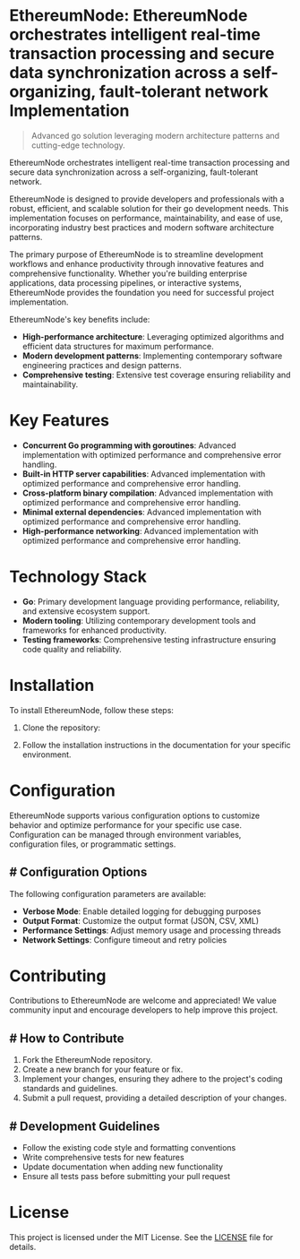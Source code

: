 <!-- fallback_EthereumNode_20251008115520_91545 -->

# EthereumNode: EthereumNode orchestrates intelligent real-time transaction processing and secure data synchronization across a self-organizing, fault-tolerant network Implementation
> Advanced go solution leveraging modern architecture patterns and cutting-edge technology.

EthereumNode orchestrates intelligent real-time transaction processing and secure data synchronization across a self-organizing, fault-tolerant network.

EthereumNode is designed to provide developers and professionals with a robust, efficient, and scalable solution for their go development needs. This implementation focuses on performance, maintainability, and ease of use, incorporating industry best practices and modern software architecture patterns.

The primary purpose of EthereumNode is to streamline development workflows and enhance productivity through innovative features and comprehensive functionality. Whether you're building enterprise applications, data processing pipelines, or interactive systems, EthereumNode provides the foundation you need for successful project implementation.

EthereumNode's key benefits include:

* **High-performance architecture**: Leveraging optimized algorithms and efficient data structures for maximum performance.
* **Modern development patterns**: Implementing contemporary software engineering practices and design patterns.
* **Comprehensive testing**: Extensive test coverage ensuring reliability and maintainability.

# Key Features

* **Concurrent Go programming with goroutines**: Advanced implementation with optimized performance and comprehensive error handling.
* **Built-in HTTP server capabilities**: Advanced implementation with optimized performance and comprehensive error handling.
* **Cross-platform binary compilation**: Advanced implementation with optimized performance and comprehensive error handling.
* **Minimal external dependencies**: Advanced implementation with optimized performance and comprehensive error handling.
* **High-performance networking**: Advanced implementation with optimized performance and comprehensive error handling.

# Technology Stack

* **Go**: Primary development language providing performance, reliability, and extensive ecosystem support.
* **Modern tooling**: Utilizing contemporary development tools and frameworks for enhanced productivity.
* **Testing frameworks**: Comprehensive testing infrastructure ensuring code quality and reliability.

# Installation

To install EthereumNode, follow these steps:

1. Clone the repository:


2. Follow the installation instructions in the documentation for your specific environment.

# Configuration

EthereumNode supports various configuration options to customize behavior and optimize performance for your specific use case. Configuration can be managed through environment variables, configuration files, or programmatic settings.

## # Configuration Options

The following configuration parameters are available:

* **Verbose Mode**: Enable detailed logging for debugging purposes
* **Output Format**: Customize the output format (JSON, CSV, XML)
* **Performance Settings**: Adjust memory usage and processing threads
* **Network Settings**: Configure timeout and retry policies

# Contributing

Contributions to EthereumNode are welcome and appreciated! We value community input and encourage developers to help improve this project.

## # How to Contribute

1. Fork the EthereumNode repository.
2. Create a new branch for your feature or fix.
3. Implement your changes, ensuring they adhere to the project's coding standards and guidelines.
4. Submit a pull request, providing a detailed description of your changes.

## # Development Guidelines

* Follow the existing code style and formatting conventions
* Write comprehensive tests for new features
* Update documentation when adding new functionality
* Ensure all tests pass before submitting your pull request

# License

This project is licensed under the MIT License. See the [LICENSE](https://github.com/Hajjouz/EthereumNode/blob/main/LICENSE) file for details.
